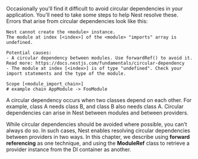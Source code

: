 Occasionally you'll find it difficult to avoid circular dependencies in your application.
You'll need to take some steps to help Nest resolve these. Errors that arise from circular dependencies look like this:
```text
Nest cannot create the <module> instance.
The module at index [<index>] of the <module> "imports" array is undefined.

Potential causes:
- A circular dependency between modules. Use forwardRef() to avoid it. Read more: https://docs.nestjs.com/fundamentals/circular-dependency
- The module at index [<index>] is of type "undefined". Check your import statements and the type of the module.

Scope [<module_import_chain>]
# example chain AppModule -> FooModule
```
A circular dependency occurs when two classes depend on each other.
For example, class A needs class B, and class B also needs class A.
Circular dependencies can arise in Nest between modules and between providers.

While circular dependencies should be avoided where possible, you can't always do so.
In such cases, Nest enables resolving circular dependencies between providers in two ways.
In this chapter, we describe using **forward referencing** as one technique, and using the **ModuleRef** class to retrieve a provider instance from the DI container as another.
